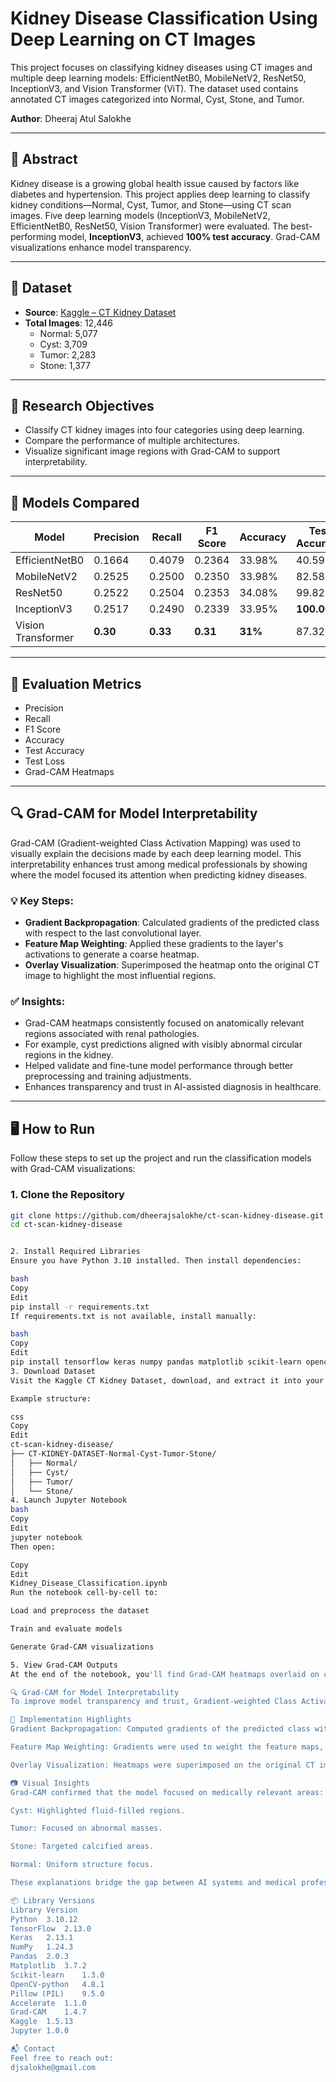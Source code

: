 # Kidney Disease Classification Using Deep Learning on CT Images
This project focuses on classifying kidney diseases using CT images and multiple deep learning models: EfficientNetB0, MobileNetV2, ResNet50, InceptionV3, and Vision Transformer (ViT). The dataset used contains annotated CT images categorized into Normal, Cyst, Stone, and Tumor.

**Author**: Dheeraj Atul Salokhe  

---

## 🧠 Abstract

Kidney disease is a growing global health issue caused by factors like diabetes and hypertension. This project applies deep learning to classify kidney conditions—Normal, Cyst, Tumor, and Stone—using CT scan images. Five deep learning models (InceptionV3, MobileNetV2, EfficientNetB0, ResNet50, Vision Transformer) were evaluated. The best-performing model, **InceptionV3**, achieved **100% test accuracy**. Grad-CAM visualizations enhance model transparency.

---

## 📁 Dataset

- **Source**: [Kaggle – CT Kidney Dataset](https://www.kaggle.com/datasets/nazmul0087/ct-kidney-dataset-normal-cyst-tumor-and-stone)  
- **Total Images**: 12,446  
  - Normal: 5,077  
  - Cyst: 3,709  
  - Tumor: 2,283  
  - Stone: 1,377  

---

## 🎯 Research Objectives

- Classify CT kidney images into four categories using deep learning.  
- Compare the performance of multiple architectures.  
- Visualize significant image regions with Grad-CAM to support interpretability.

---

## 🚀 Models Compared

| Model               | Precision | Recall | F1 Score | Accuracy | Test Accuracy | Test Loss |
|--------------------|-----------|--------|----------|----------|----------------|-----------|
| EfficientNetB0     | 0.1664    | 0.4079 | 0.2364   | 33.98%   | 40.59%         | 1.3407    |
| MobileNetV2        | 0.2525    | 0.2500 | 0.2350   | 33.98%   | 82.58%         | 0.6547    |
| ResNet50           | 0.2522    | 0.2504 | 0.2353   | 34.08%   | 99.82%         | 0.0046    |
| InceptionV3        | 0.2517    | 0.2490 | 0.2339   | 33.95%   | **100.00%**    | **0.0001**|
| Vision Transformer | **0.30**  | **0.33** | **0.31** | **31%** | 87.32%         | 0.3183    |

---

## 🧪 Evaluation Metrics

- Precision  
- Recall  
- F1 Score  
- Accuracy  
- Test Accuracy  
- Test Loss  
- Grad-CAM Heatmaps  

---

## 🔍 Grad-CAM for Model Interpretability

Grad-CAM (Gradient-weighted Class Activation Mapping) was used to visually explain the decisions made by each deep learning model. This interpretability enhances trust among medical professionals by showing where the model focused its attention when predicting kidney diseases.

### 💡 Key Steps:

- **Gradient Backpropagation**: Calculated gradients of the predicted class with respect to the last convolutional layer.  
- **Feature Map Weighting**: Applied these gradients to the layer's activations to generate a coarse heatmap.  
- **Overlay Visualization**: Superimposed the heatmap onto the original CT image to highlight the most influential regions.  

### ✅ Insights:

- Grad-CAM heatmaps consistently focused on anatomically relevant regions associated with renal pathologies.  
- For example, cyst predictions aligned with visibly abnormal circular regions in the kidney.  
- Helped validate and fine-tune model performance through better preprocessing and training adjustments.  
- Enhances transparency and trust in AI-assisted diagnosis in healthcare.

---
## 🖥️ How to Run

Follow these steps to set up the project and run the classification models with Grad-CAM visualizations:

### 1. Clone the Repository

```bash
git clone https://github.com/dheerajsalokhe/ct-scan-kidney-disease.git
cd ct-scan-kidney-disease


2. Install Required Libraries
Ensure you have Python 3.10 installed. Then install dependencies:

bash
Copy
Edit
pip install -r requirements.txt
If requirements.txt is not available, install manually:

bash
Copy
Edit
pip install tensorflow keras numpy pandas matplotlib scikit-learn opencv-python pillow accelerate grad-cam kaggle jupyter
3. Download Dataset
Visit the Kaggle CT Kidney Dataset, download, and extract it into your project directory.

Example structure:

css
Copy
Edit
ct-scan-kidney-disease/
├── CT-KIDNEY-DATASET-Normal-Cyst-Tumor-Stone/
│   ├── Normal/
│   ├── Cyst/
│   ├── Tumor/
│   └── Stone/
4. Launch Jupyter Notebook
bash
Copy
Edit
jupyter notebook
Then open:

Copy
Edit
Kidney_Disease_Classification.ipynb
Run the notebook cell-by-cell to:

Load and preprocess the dataset

Train and evaluate models

Generate Grad-CAM visualizations

5. View Grad-CAM Outputs
At the end of the notebook, you'll find Grad-CAM heatmaps overlaid on original CT images. These highlight regions the model focused on for classification decisions.

🔍 Grad-CAM for Model Interpretability
To improve model transparency and trust, Gradient-weighted Class Activation Mapping (Grad-CAM) was applied. This technique highlights which regions of an image influenced the model’s predictions.

📌 Implementation Highlights
Gradient Backpropagation: Computed gradients of the predicted class with respect to the final convolutional layer.

Feature Map Weighting: Gradients were used to weight the feature maps, producing a heatmap.

Overlay Visualization: Heatmaps were superimposed on the original CT images to visualize attention regions.

📷 Visual Insights
Grad-CAM confirmed that the model focused on medically relevant areas:

Cyst: Highlighted fluid-filled regions.

Tumor: Focused on abnormal masses.

Stone: Targeted calcified areas.

Normal: Uniform structure focus.

These explanations bridge the gap between AI systems and medical professionals, enhancing clinical trust and application readiness.

📦 Library Versions
Library	Version
Python	3.10.12
TensorFlow	2.13.0
Keras	2.13.1
NumPy	1.24.3
Pandas	2.0.3
Matplotlib	3.7.2
Scikit-learn	1.3.0
OpenCV-python	4.8.1
Pillow (PIL)	9.5.0
Accelerate	1.1.0
Grad-CAM	1.4.7
Kaggle	1.5.13
Jupyter	1.0.0

📬 Contact
Feel free to reach out:
djsalokhe@gmail.com



